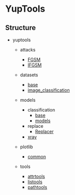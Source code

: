 # YupTools

## Structure

- yuptools
    
    - attacks
        - [FGSM](./docs/attacks/FGSM.md)
        - [IFGSM](./docs/attacks/IFGSM.md)

    - datasets
        - [base](./docs/datasets/base.md)
        - [image_classification](./docs/datasets/image_classification.md)

    - models
        - classification
            - [base](./docs/models/classification/base.md)
            - [models](./docs/models/classification/models.md)
        - replace
            - [Replacer](./docs/models/replace/Replacer.md)
        - [xray](./docs/models/xray.md)

    - plotlib
        - [common](./docs/plotlib/common.md)

    - tools
        - [attrtools](./docs/tools/attrtools.md)
        - [listools](./docs/tools/listools.md)
        - [pathtools](./docs/tools/pathtools.md)
